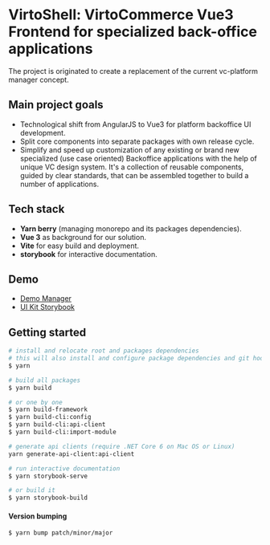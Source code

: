 # VirtoShell: VirtoCommerce Vue3 Frontend for specialized back-office applications

The project is originated to create a replacement of the current vc-platform manager concept.

## Main project goals

- Technological shift from AngularJS to Vue3 for platform backoffice UI development.
- Split core components into separate packages with own release cycle.
- Simplify and speed up customization of any existing or brand new specialized (use case oriented) Backoffice applications with the help of unique VC design system. It's a collection of reusable components, guided by clear standards, that can be assembled together to build a number of applications.

## Tech stack

- **Yarn berry** (managing monorepo and its packages dependencies).
- **Vue 3** as background for our solution.
- **Vite** for easy build and deployment.
- **storybook** for interactive documentation.

## Demo

- [Demo Manager](https://demo-manager.govirto.com/)
- [UI Kit Storybook](https://ui-kit.govirto.com/)

## Getting started

```bash
# install and relocate root and packages dependencies
# this will also install and configure package dependencies and git hooks
$ yarn

# build all packages
$ yarn build

# or one by one
$ yarn build-framework
$ yarn build-cli:config
$ yarn build-cli:api-client
$ yarn build-cli:import-module

# generate api clients (require .NET Core 6 on Mac OS or Linux)
yarn generate-api-client:api-client

# run interactive documentation
$ yarn storybook-serve

# or build it
$ yarn storybook-build
```

#### Version bumping
```bash
$ yarn bump patch/minor/major
```
